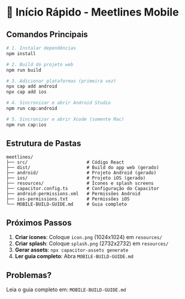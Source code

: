 # 🚀 Início Rápido - Meetlines Mobile

## Comandos Principais

```bash
# 1. Instalar dependências
npm install

# 2. Build do projeto web
npm run build

# 3. Adicionar plataformas (primeira vez)
npx cap add android
npx cap add ios

# 4. Sincronizar e abrir Android Studio
npm run cap:android

# 5. Sincronizar e abrir Xcode (somente Mac)
npm run cap:ios
```

## Estrutura de Pastas

```
meetlines/
├── src/                      # Código React
├── dist/                     # Build do app web (gerado)
├── android/                  # Projeto Android (gerado)
├── ios/                      # Projeto iOS (gerado)
├── resources/                # Ícones e splash screens
├── capacitor.config.ts       # Configuração do Capacitor
├── android-permissions.xml   # Permissões Android
├── ios-permissions.txt       # Permissões iOS
└── MOBILE-BUILD-GUIDE.md     # Guia completo
```

## Próximos Passos

1. **Criar ícones**: Coloque `icon.png` (1024x1024) em `resources/`
2. **Criar splash**: Coloque `splash.png` (2732x2732) em `resources/`
3. **Gerar assets**: `npx capacitor-assets generate`
4. **Ler guia completo**: Abra `MOBILE-BUILD-GUIDE.md`

## Problemas?

Leia o guia completo em: `MOBILE-BUILD-GUIDE.md`
